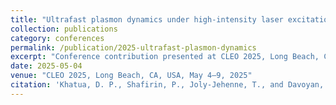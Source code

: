 ```yaml
---
title: "Ultrafast plasmon dynamics under high-intensity laser excitation"
collection: publications
category: conferences
permalink: /publication/2025-ultrafast-plasmon-dynamics
excerpt: "Conference contribution presented at CLEO 2025, Long Beach, CA, USA."
date: 2025-05-04
venue: "CLEO 2025, Long Beach, CA, USA, May 4–9, 2025"
citation: 'Khatua, D. P., Shafirin, P., Joly-Jehenne, T., and Davoyan, A. (2025). "Ultrafast plasmon dynamics under high-intensity laser excitation." <i>CLEO 2025</i>, Long Beach, CA, USA, May 4–9, 2025.'
---
```

